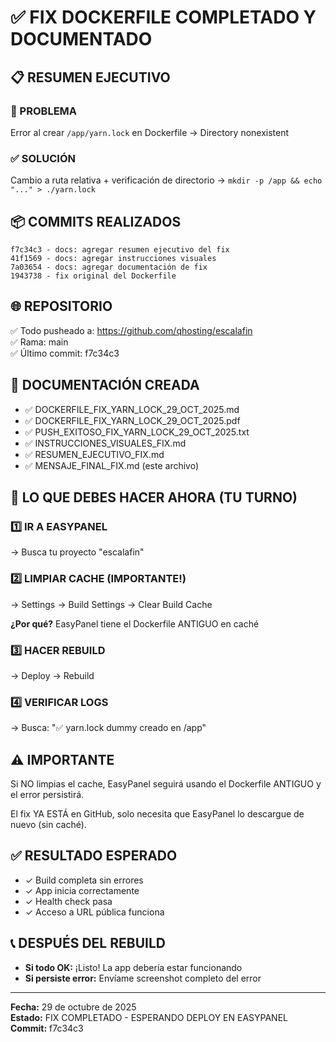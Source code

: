 # ✅ FIX DOCKERFILE COMPLETADO Y DOCUMENTADO

## 📋 RESUMEN EJECUTIVO

### 🔧 PROBLEMA
Error al crear `/app/yarn.lock` en Dockerfile
→ Directory nonexistent

### ✅ SOLUCIÓN
Cambio a ruta relativa + verificación de directorio
→ `mkdir -p /app && echo "..." > ./yarn.lock`

## 📦 COMMITS REALIZADOS

```
f7c34c3 - docs: agregar resumen ejecutivo del fix
41f1569 - docs: agregar instrucciones visuales
7a03654 - docs: agregar documentación de fix
1943738 - fix original del Dockerfile
```

## 🌐 REPOSITORIO

✅ Todo pusheado a: https://github.com/qhosting/escalafin  
✅ Rama: main  
✅ Último commit: f7c34c3

## 📁 DOCUMENTACIÓN CREADA

- ✅ DOCKERFILE_FIX_YARN_LOCK_29_OCT_2025.md
- ✅ DOCKERFILE_FIX_YARN_LOCK_29_OCT_2025.pdf
- ✅ PUSH_EXITOSO_FIX_YARN_LOCK_29_OCT_2025.txt
- ✅ INSTRUCCIONES_VISUALES_FIX.md
- ✅ RESUMEN_EJECUTIVO_FIX.md
- ✅ MENSAJE_FINAL_FIX.md (este archivo)

## 🚀 LO QUE DEBES HACER AHORA (TU TURNO)

### 1️⃣ IR A EASYPANEL
→ Busca tu proyecto "escalafin"

### 2️⃣ LIMPIAR CACHE (IMPORTANTE!)
→ Settings → Build Settings → Clear Build Cache

**¿Por qué?** EasyPanel tiene el Dockerfile ANTIGUO en caché

### 3️⃣ HACER REBUILD
→ Deploy → Rebuild

### 4️⃣ VERIFICAR LOGS
→ Busca: "✅ yarn.lock dummy creado en /app"

## ⚠️ IMPORTANTE

Si NO limpias el cache, EasyPanel seguirá usando el Dockerfile ANTIGUO y el error persistirá.

El fix YA ESTÁ en GitHub, solo necesita que EasyPanel lo descargue de nuevo (sin caché).

## ✅ RESULTADO ESPERADO

- ✓ Build completa sin errores
- ✓ App inicia correctamente
- ✓ Health check pasa
- ✓ Acceso a URL pública funciona

## 📞 DESPUÉS DEL REBUILD

- **Si todo OK:** ¡Listo! La app debería estar funcionando
- **Si persiste error:** Envíame screenshot completo del error

---

**Fecha:** 29 de octubre de 2025  
**Estado:** FIX COMPLETADO - ESPERANDO DEPLOY EN EASYPANEL  
**Commit:** f7c34c3
